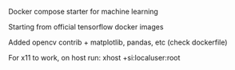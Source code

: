 Docker compose starter for machine learning

Starting from official tensorflow docker images

Added opencv contrib + matplotlib, pandas, etc (check dockerfile)

For x11 to work, on host run: xhost +si:localuser:root